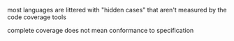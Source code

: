 most languages are littered with "hidden cases" that aren't measured by the code coverage tools

complete coverage does not mean conformance to specification
